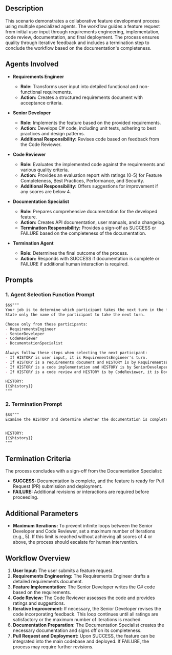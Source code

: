   
## Description  
   
This scenario demonstrates a collaborative feature development process using multiple specialized agents. The workflow guides a feature request from initial user input through requirements engineering, implementation, code review, documentation, and final deployment. The process ensures quality through iterative feedback and includes a termination step to conclude the workflow based on the documentation's completeness.  
   
## Agents Involved  
   
- **Requirements Engineer**  
  - **Role:** Transforms user input into detailed functional and non-functional requirements.  
  - **Action:** Creates a structured requirements document with acceptance criteria.  
   
- **Senior Developer**  
  - **Role:** Implements the feature based on the provided requirements.  
  - **Action:** Develops C# code, including unit tests, adhering to best practices and design patterns.  
  - **Additional Responsibility:** Revises code based on feedback from the Code Reviewer.  
   
- **Code Reviewer**  
  - **Role:** Evaluates the implemented code against the requirements and various quality criteria.  
  - **Action:** Provides an evaluation report with ratings (0-5) for Feature Completeness, Best Practices, Performance, and Security.  
  - **Additional Responsibility:** Offers suggestions for improvement if any scores are below 4.  
   
- **Documentation Specialist**  
  - **Role:** Prepares comprehensive documentation for the developed feature.  
  - **Action:** Creates API documentation, user manuals, and a changelog.  
  - **Termination Responsibility:** Provides a sign-off as SUCCESS or FAILURE based on the completeness of the documentation.  
   
- **Termination Agent**  
  - **Role:** Determines the final outcome of the process.  
  - **Action:** Responds with SUCCESS if documentation is complete or FAILURE if additional human interaction is required.  
   
## Prompts  
   
### 1. Agent Selection Function Prompt  
   
```markdown  
$$$"""  
Your job is to determine which participant takes the next turn in the feature development process based on the action of the most recent participant.  
State only the name of the participant to take the next turn.  
   
Choose only from these participants:  
- RequirementsEngineer  
- SeniorDeveloper  
- CodeReviewer  
- DocumentationSpecialist  
   
Always follow these steps when selecting the next participant:  
- If HISTORY is user input, it is RequirementsEngineer's turn.
- If HISTORY is a requirements document and HISTORY is by RequirementsEngineer, it is SeniorDeveloper's turn.
- If HISTORY is a code implementation and HISTORY is by SeniorDeveloper, it is CodeReviewer's turn.
- If HISTORY is a code review and HISTORY is by CodeReviewer, it is DocumentationSpecialist's turn if all scores are 4 or above. If any score is below 4, it is SeniorDeveloper's turn to revise the code using the suggestions from CodeReviewer.
   
HISTORY:  
{{$history}}  
"""  
```  

### 2. Termination Prompt

```markdown  
$$$"""  
Examine the HISTORY and determine whether the documentation is complete. If it is deemed satisfactory, respond with with a single word SUCCESS without additional explanation. 


HISTORY:
{{$history}}  
"""  
```  

## Termination Criteria

The process concludes with a sign-off from the Documentation Specialist:

- **SUCCESS:** Documentation is complete, and the feature is ready for Pull Request (PR) submission and deployment.
- **FAILURE:** Additional revisions or interactions are required before proceeding.

## Additional Parameters

- **Maximum Iterations:** To prevent infinite loops between the Senior Developer and Code Reviewer, set a maximum number of iterations (e.g., 5). If this limit is reached without achieving all scores of 4 or above, the process should escalate for human intervention.

## Workflow Overview

1. **User Input:** The user submits a feature request.
2. **Requirements Engineering:** The Requirements Engineer drafts a detailed requirements document.
3. **Feature Implementation:** The Senior Developer writes the C# code based on the requirements.
4. **Code Review:** The Code Reviewer assesses the code and provides ratings and suggestions.
5. **Iterative Improvement:** If necessary, the Senior Developer revises the code incorporating feedback. This loop continues until all ratings are satisfactory or the maximum number of iterations is reached.
6. **Documentation Preparation:** The Documentation Specialist creates the necessary documentation and signs off on its completeness.
7. **Pull Request and Deployment:** Upon SUCCESS, the feature can be integrated into the main codebase and deployed. If FAILURE, the process may require further revisions.
